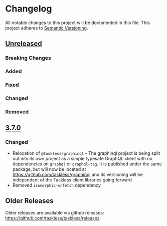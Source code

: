 # Changelog

All notable changes to this project will be documented in this file. This project adheres to [Semantic Versioning](https://semver.org/spec/v2.0.0.html).

## [Unreleased]

### Breaking Changes

### Added

### Fixed

### Changed

### Removed

## [3.7.0]

### Changed

- Relocation of `@taskless/graphinql` - The graphinql project is being split out into its own project as a simple typesafe GraphQL client with no dependencies on `graphql` or `graphql-tag`. It is published under the same package, but will now be located at https://github.com/taskless/graphinql and its versioning will be independent of the Taskless client libraries going forward
- Removed `isomorphic-unfetch` dependency

## Older Releases

Older releases are available via github releases: https://github.com/taskless/taskless/releases

<!-- Releases -->

[unreleased]: https://github.com/taskless/graphinql/compare/3.7.0...HEAD
[3.7.0]: https://github.com/taskless/graphinql/compare/4b825dc642cb6eb9a060e54bf8d69288fbee4904...HEAD

<!--
Template:

### Breaking Changes
### Added
### Fixed
### Changed
### Removed
-->
